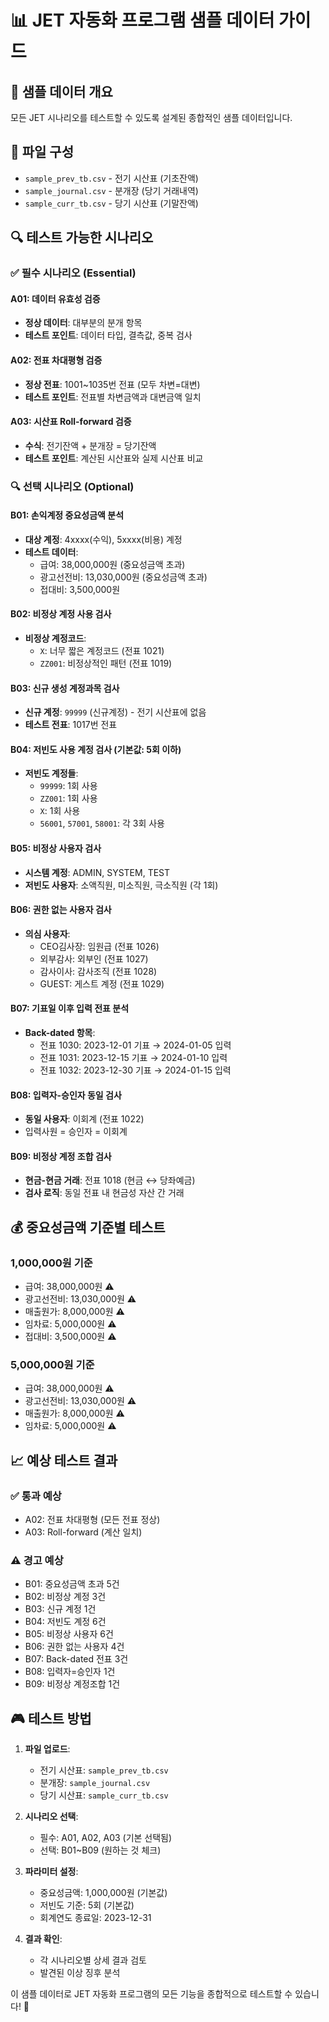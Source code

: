 # 📊 JET 자동화 프로그램 샘플 데이터 가이드

## 🎯 샘플 데이터 개요
모든 JET 시나리오를 테스트할 수 있도록 설계된 종합적인 샘플 데이터입니다.

## 📁 파일 구성
- `sample_prev_tb.csv` - 전기 시산표 (기초잔액)
- `sample_journal.csv` - 분개장 (당기 거래내역)
- `sample_curr_tb.csv` - 당기 시산표 (기말잔액)

## 🔍 테스트 가능한 시나리오

### ✅ 필수 시나리오 (Essential)

#### A01: 데이터 유효성 검증
- **정상 데이터**: 대부분의 분개 항목
- **테스트 포인트**: 데이터 타입, 결측값, 중복 검사

#### A02: 전표 차대평형 검증  
- **정상 전표**: 1001~1035번 전표 (모두 차변=대변)
- **테스트 포인트**: 전표별 차변금액과 대변금액 일치

#### A03: 시산표 Roll-forward 검증
- **수식**: 전기잔액 + 분개장 = 당기잔액
- **테스트 포인트**: 계산된 시산표와 실제 시산표 비교

### 🔍 선택 시나리오 (Optional)

#### B01: 손익계정 중요성금액 분석
- **대상 계정**: 4xxxx(수익), 5xxxx(비용) 계정
- **테스트 데이터**:
  - 급여: 38,000,000원 (중요성금액 초과)
  - 광고선전비: 13,030,000원 (중요성금액 초과)
  - 접대비: 3,500,000원

#### B02: 비정상 계정 사용 검사
- **비정상 계정코드**:
  - `X`: 너무 짧은 계정코드 (전표 1021)
  - `ZZ001`: 비정상적인 패턴 (전표 1019)

#### B03: 신규 생성 계정과목 검사
- **신규 계정**: `99999` (신규계정) - 전기 시산표에 없음
- **테스트 전표**: 1017번 전표

#### B04: 저빈도 사용 계정 검사 (기본값: 5회 이하)
- **저빈도 계정들**:
  - `99999`: 1회 사용
  - `ZZ001`: 1회 사용  
  - `X`: 1회 사용
  - `56001`, `57001`, `58001`: 각 3회 사용

#### B05: 비정상 사용자 검사
- **시스템 계정**: ADMIN, SYSTEM, TEST
- **저빈도 사용자**: 소액직원, 미소직원, 극소직원 (각 1회)

#### B06: 권한 없는 사용자 검사
- **의심 사용자**:
  - CEO김사장: 임원급 (전표 1026)
  - 외부감사: 외부인 (전표 1027)
  - 감사이사: 감사조직 (전표 1028)
  - GUEST: 게스트 계정 (전표 1029)

#### B07: 기표일 이후 입력 전표 분석
- **Back-dated 항목**:
  - 전표 1030: 2023-12-01 기표 → 2024-01-05 입력
  - 전표 1031: 2023-12-15 기표 → 2024-01-10 입력
  - 전표 1032: 2023-12-30 기표 → 2024-01-15 입력

#### B08: 입력자-승인자 동일 검사
- **동일 사용자**: 이회계 (전표 1022)
- 입력사원 = 승인자 = 이회계

#### B09: 비정상 계정 조합 검사
- **현금-현금 거래**: 전표 1018 (현금 ↔ 당좌예금)
- **검사 로직**: 동일 전표 내 현금성 자산 간 거래

## 💰 중요성금액 기준별 테스트

### 1,000,000원 기준
- 급여: 38,000,000원 ⚠️
- 광고선전비: 13,030,000원 ⚠️  
- 매출원가: 8,000,000원 ⚠️
- 임차료: 5,000,000원 ⚠️
- 접대비: 3,500,000원 ⚠️

### 5,000,000원 기준  
- 급여: 38,000,000원 ⚠️
- 광고선전비: 13,030,000원 ⚠️
- 매출원가: 8,000,000원 ⚠️
- 임차료: 5,000,000원 ⚠️

## 📈 예상 테스트 결과

### ✅ 통과 예상
- A02: 전표 차대평형 (모든 전표 정상)
- A03: Roll-forward (계산 일치)

### ⚠️ 경고 예상  
- B01: 중요성금액 초과 5건
- B02: 비정상 계정 3건
- B03: 신규 계정 1건
- B04: 저빈도 계정 6건
- B05: 비정상 사용자 6건
- B06: 권한 없는 사용자 4건
- B07: Back-dated 전표 3건
- B08: 입력자=승인자 1건
- B09: 비정상 계정조합 1건

## 🎮 테스트 방법

1. **파일 업로드**:
   - 전기 시산표: `sample_prev_tb.csv`
   - 분개장: `sample_journal.csv`
   - 당기 시산표: `sample_curr_tb.csv`

2. **시나리오 선택**:
   - 필수: A01, A02, A03 (기본 선택됨)
   - 선택: B01~B09 (원하는 것 체크)

3. **파라미터 설정**:
   - 중요성금액: 1,000,000원 (기본값)
   - 저빈도 기준: 5회 (기본값)
   - 회계연도 종료일: 2023-12-31

4. **결과 확인**:
   - 각 시나리오별 상세 결과 검토
   - 발견된 이상 징후 분석

이 샘플 데이터로 JET 자동화 프로그램의 모든 기능을 종합적으로 테스트할 수 있습니다! 🚀